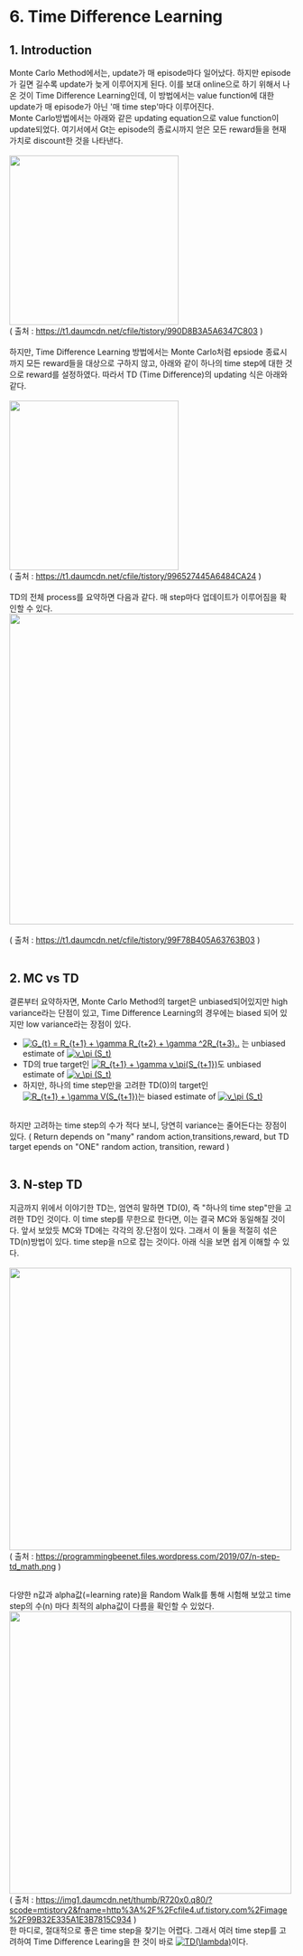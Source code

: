 # 6. Time Difference Learning

## 1. Introduction
Monte Carlo Method에서는, update가 매 episode마다 일어났다. 하지만 episode가 길면 길수록 update가 늦게 이루어지게 된다. 이를 보대 online으로 하기
위해서 나온 것이 Time Difference Learning인데, 이 방법에서는 value function에 대한 update가 매 episode가 아닌 '매 time step'마다 이루어진다.
</br>
Monte Carlo방법에서는 아래와 같은 updating equation으로 value function이 update되었다. 여기서에서 Gt는 episode의 종료시까지 얻은 모든 reward들을
현재가치로 discount한 것을 나타낸다. </br> </br>
<img src="https://t1.daumcdn.net/cfile/tistory/990D8B3A5A6347C803" width="300" /> </br>
( 출처 : https://t1.daumcdn.net/cfile/tistory/990D8B3A5A6347C803 )
</br></br>
하지만, Time Difference Learning 방법에서는 Monte Carlo처럼 epsiode 종료시까지 모든 reward들을 대상으로 구하지 않고, 아래와 같이 하나의 time step에
대한 것으로 reward를 설정하였다. 따라서 TD (Time Difference)의 updating 식은 아래와 같다.</br></br>
<img src="https://t1.daumcdn.net/cfile/tistory/996527445A6484CA24" width="300" /> </br>
( 출처 : https://t1.daumcdn.net/cfile/tistory/996527445A6484CA24 )
</br></br>
TD의 전체 process를 요약하면 다음과 같다. 매 step마다 업데이트가 이루어짐을 확인할 수 있다.
<img src="https://t1.daumcdn.net/cfile/tistory/99F78B405A63763B03" width="550" /> </br></br>
( 출처 : https://t1.daumcdn.net/cfile/tistory/99F78B405A63763B03 )
</br></br>

## 2. MC vs TD
결론부터 요약하자면, Monte Carlo Method의 target은 unbiased되어있지만 high variance라는 단점이 있고, Time Difference Learning의 경우에는 biased 되어 있지만
low variance라는 장점이 있다. </br>
- <a href="https://www.codecogs.com/eqnedit.php?latex=G_{t}&space;=&space;R_{t&plus;1}&space;&plus;&space;\gamma&space;R_{t&plus;2}&space;&plus;&space;\gamma&space;^2R_{t&plus;3}.." target="_blank"><img src="https://latex.codecogs.com/gif.latex?G_{t}&space;=&space;R_{t&plus;1}&space;&plus;&space;\gamma&space;R_{t&plus;2}&space;&plus;&space;\gamma&space;^2R_{t&plus;3}.." title="G_{t} = R_{t+1} + \gamma R_{t+2} + \gamma ^2R_{t+3}.." /></a>
는 unbiased estimate of <a href="https://www.codecogs.com/eqnedit.php?latex=v_\pi&space;(S_t)" target="_blank"><img src="https://latex.codecogs.com/gif.latex?v_\pi&space;(S_t)" title="v_\pi (S_t)" /></a>
- TD의 true target인 <a href="https://www.codecogs.com/eqnedit.php?latex=R_{t&plus;1}&space;&plus;&space;\gamma&space;v_\pi(S_{t&plus;1})" target="_blank"><img src="https://latex.codecogs.com/gif.latex?R_{t&plus;1}&space;&plus;&space;\gamma&space;v_\pi(S_{t&plus;1})" title="R_{t+1} + \gamma v_\pi(S_{t+1})" /></a>도 
unbiased estimate of <a href="https://www.codecogs.com/eqnedit.php?latex=v_\pi&space;(S_t)" target="_blank"><img src="https://latex.codecogs.com/gif.latex?v_\pi&space;(S_t)" title="v_\pi (S_t)" /></a>
- 하지만, 하나의 time step만을 고려한 TD(0)의 target인 <a href="https://www.codecogs.com/eqnedit.php?latex=R_{t&plus;1}&space;&plus;&space;\gamma&space;V(S_{t&plus;1})" target="_blank"><img src="https://latex.codecogs.com/gif.latex?R_{t&plus;1}&space;&plus;&space;\gamma&space;V(S_{t&plus;1})" title="R_{t+1} + \gamma V(S_{t+1})" /></a>는
biased estimate of <a href="https://www.codecogs.com/eqnedit.php?latex=v_\pi&space;(S_t)" target="_blank"><img src="https://latex.codecogs.com/gif.latex?v_\pi&space;(S_t)" title="v_\pi (S_t)" /></a>
</br>
하지만 고려하는 time step의 수가 적다 보니, 당연히 variance는 줄어든다는 장점이 있다. ( Return depends on "many" random action,transitions,reward, but TD target epends on
"ONE" random action, transition, reward )
</br></br>

## 3. N-step TD
지금까지 위에서 이야기한 TD는, 엄연히 말하면 TD(0), 즉 "하나의 time step"만을 고려한 TD인 것이다. 이 time step를 무한으로 한다면, 이는 결국 MC와 동일해질 것이다.
앞서 보았듯 MC와 TD에는 각각의 장.단점이 있다. 그래서 이 둘을 적절히 섞은 TD(n)방법이 있다. time step을 n으로 잡는 것이다. 아래 식을 보면 쉽게 이해할 수 있다. </br></br>
<img src="https://programmingbeenet.files.wordpress.com/2019/07/n-step-td_math.png" width="500" /> </br>
( 출처 : https://programmingbeenet.files.wordpress.com/2019/07/n-step-td_math.png ) </br></br>

다양한 n값과 alpha값(=learning rate)을 Random Walk를 통해 시험해 보았고 time step의 수(n) 마다 최적의 alpha값이 다름을 확인할 수 있었다.
</br>
<img src="https://img1.daumcdn.net/thumb/R720x0.q80/?scode=mtistory2&fname=http%3A%2F%2Fcfile4.uf.tistory.com%2Fimage%2F99B32E335A1E3B7815C934" width="500" /> </br>
( 출처 : https://img1.daumcdn.net/thumb/R720x0.q80/?scode=mtistory2&fname=http%3A%2F%2Fcfile4.uf.tistory.com%2Fimage%2F99B32E335A1E3B7815C934 )
</br>
한 마디로, 절대적으로 좋은 time step을 찾기는 어렵다. 그래서 여러 time step를 고려하여 Time Difference Learing을 한 것이 바로 <a href="https://www.codecogs.com/eqnedit.php?latex=TD(\lambda)" target="_blank"><img src="https://latex.codecogs.com/gif.latex?TD(\lambda)" title="TD(\lambda)" /></a>이다.
